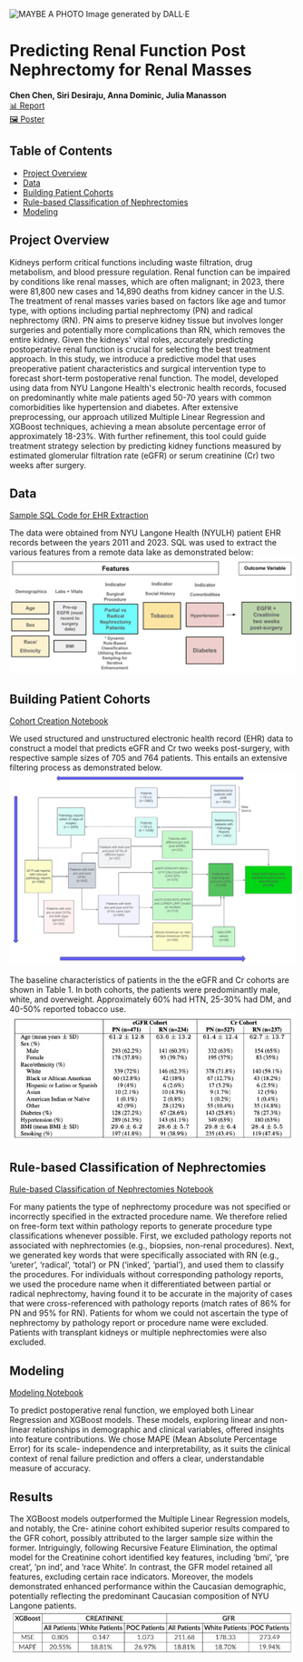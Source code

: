 ![MAYBE A PHOTO](https://github.com/jchen9619/Predicting-Renal-Function-Post-Nephrectomies/blob/main/images/DALL%C2%B7E%202024-04-15%2022.42.18%20-%20A%20wide%2C%20flat%20design%20digital%20illustration%20depicting%20the%20theme%20of%20kidney%20health%20research%2C%20specifically%20focusing%20on%20'Predicting%20Renal%20Function%20Post%20Nephr.webp)
Image generated by DALL·E

# Predicting Renal Function Post Nephrectomy for Renal Masses
**Chen Chen, Siri Desiraju, Anna Dominic, Julia Manasson** <br>
[📊 Report](https://github.com/jchen9619/Predicting-Renal-Function-Post-Nephrectomies/blob/main/reports/Capstone_Final_Report.pdf)<br>
[🖼️ Poster](https://github.com/jchen9619/Predicting-Renal-Function-Post-Nephrectomies/blob/main/reports/vFCapstone_poster_group_9.pdf)

## Table of Contents
- [Project Overview](#Project-Overview)
- [Data](#data) 
- [Building Patient Cohorts](#building-patient-cohorts)
- [Rule-based Classification of Nephrectomies](#Rule-based-Classification-of-Nephrectomies)  
- [Modeling](#modeling)

## Project Overview
Kidneys perform critical functions including waste filtration, drug metabolism, and blood pressure regulation. Renal function can be impaired by conditions like renal masses, which are often malignant; in 2023, there were 81,800 new cases and 14,890 deaths from kidney cancer in the U.S. The treatment of renal masses varies based on factors like age and tumor type, with options including partial nephrectomy (PN) and radical nephrectomy (RN). PN aims to preserve kidney tissue but involves longer surgeries and potentially more complications than RN, which removes the entire kidney. Given the kidneys' vital roles, accurately predicting postoperative renal function is crucial for selecting the best treatment approach. In this study, we introduce a predictive model that uses preoperative patient characteristics and surgical intervention type to forecast short-term postoperative renal function. The model, developed using data from NYU Langone Health's electronic health records, focused on predominantly white male patients aged 50-70 years with common comorbidities like hypertension and diabetes. After extensive preprocessing, our approach utilized Multiple Linear Regression and XGBoost techniques, achieving a mean absolute percentage error of approximately 18-23%. With further refinement, this tool could guide treatment strategy selection by predicting kidney functions measured by estimated glomerular filtration rate (eGFR) or serum creatinine (Cr) two weeks after surgery.

## Data
[Sample SQL Code for EHR Extraction](https://github.com/jchen9619/Predicting-Renal-Function-Post-Nephrectomies/blob/main/Notebooks/capstone_sql_queries_20231129.ipynb)

The data were obtained from NYU Langone Health (NYULH) patient EHR records between the years 2011 and 2023. SQL was used to extract the various features from a remote data lake as demonstrated below:<br>
![features](https://github.com/jchen9619/Predicting-Renal-Function-Post-Nephrectomies/blob/main/images/features.webp)

## Building Patient Cohorts
[Cohort Creation Notebook](https://github.com/jchen9619/Predicting-Renal-Function-Post-Nephrectomies/blob/main/Notebooks/Subset%20Patient%20Cohorts.ipynb)

We used structured and unstructured electronic health record (EHR) data to construct a model that predicts eGFR and Cr two weeks post-surgery, with respective sample sizes of 705 and 764 patients. This entails an extensive filtering process as demonstrated below. 
![Uploading image.png…](https://github.com/jchen9619/Predicting-Renal-Function-Post-Nephrectomies/blob/main/images/capstone%20flowchart%20(1)%20(1).png)

The baseline characteristics of patients in the the eGFR and Cr cohorts are shown in Table 1. In both cohorts, the patients were predominantly male, white, and overweight. Approximately 60% had HTN, 25-30% had DM, and 40-50% reported tobacco use.
![](https://github.com/jchen9619/Predicting-Renal-Function-Post-Nephrectomies/blob/main/images/baseline.jpg)<br>


## Rule-based Classification of Nephrectomies
[Rule-based Classification of Nephrectomies Notebook](https://github.com/jchen9619/Predicting-Renal-Function-Post-Nephrectomies/blob/main/Notebooks/Classify%20partial%20vs%20radical%20.ipynb)

For many patients the type of nephrectomy procedure was not specified or incorrectly specified in the extracted procedure name. We therefore relied on free-form text within pathology reports to generate procedure type classifications whenever possible. First, we excluded pathology reports not associated with nephrectomies (e.g., biopsies, non-renal procedures). Next, we generated key words that were specifically associated with RN (e.g., ‘ureter’, ‘radical’, ‘total’) or PN (‘inked’, ‘partial’), and used them to classify the procedures. For individuals without corresponding pathology reports, we used the procedure name when it differentiated between partial or radical nephrectomy, having found it to be accurate in the majority of cases that were cross-referenced with pathology reports (match rates of 86% for PN and 95% for RN). Patients for whom we could not ascertain the type of nephrectomy by pathology report or procedure name were excluded. Patients with transplant kidneys or multiple nephrectomies were also excluded. <br> 

## Modeling
[Modeling Notebook](https://github.com/jchen9619/Predicting-Renal-Function-Post-Nephrectomies/blob/main/Notebooks/baselinemodels_creat.ipynb)

To predict postoperative renal function, we employed both Linear Regression and XGBoost models. These models, exploring linear and non-linear relationships in demographic and clinical variables, offered insights into feature contributions. We chose MAPE (Mean Absolute Percentage Error) for its scale- independence and interpretability, as it suits the clinical context of renal failure prediction and offers a clear, understandable measure of accuracy. <br>


## Results
The XGBoost models outperformed the Multiple Linear Regression models, and notably, the Cre- atinine cohort exhibited superior results compared to the GFR cohort, possibly attributed to the larger sample size within the former. Intriguingly, following Recursive Feature Elimination, the optimal model for the Creatinine cohort identified key features, including ’bmi’, ’pre creat’, ’pn ind’, and ’race White’. In contrast, the GFR model retained all features, excluding certain race indicators. Moreover, the models demonstrated enhanced performance within the Caucasian demographic, potentially reflecting the predominant Caucasian composition of NYU Langone patients.
![](https://github.com/jchen9619/Predicting-Renal-Function-Post-Nephrectomies/blob/main/images/results.jpg)


